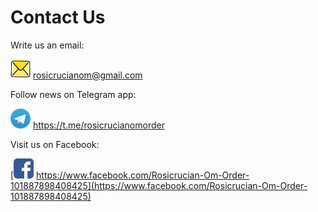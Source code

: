 # Contact Us

Write us an email:  
  
![E-Mail](/assets/img/email_32px.png) rosicrucianom@gmail.com

Follow news on Telegram app:

![Telegram](/assets/img/telegram_32px.png) https://t.me/rosicrucianomorder

Visit us on Facebook:  
  
[![Facebook Page](/assets/img/facebook_32px.png) https://www.facebook.com/Rosicrucian-Om-Order-101887898408425](https://www.facebook.com/Rosicrucian-Om-Order-101887898408425)
